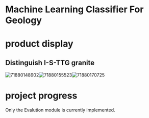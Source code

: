 # Machine Learning Classifier  For Geology

# product display

## Distinguish I-S-TTG granite

![71880148902](assets/1718801489029.png)![71880155523](assets/1718801555230.png)![71880170725](assets/1718801707251.png)

# project progress

Only the Evalution module is currently implemented.
